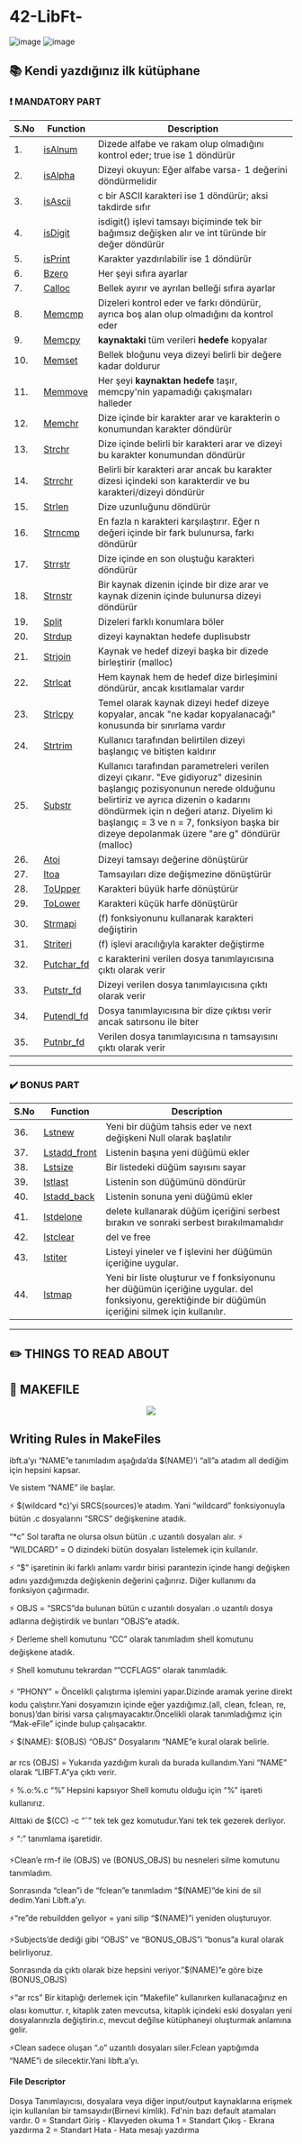 # 42-LibFt- 
![image](https://user-images.githubusercontent.com/101434516/202919222-26f908d7-3904-484b-86d0-8746399c4f41.png)
![image](https://user-images.githubusercontent.com/88405217/192702080-69faa195-e289-4b99-90c7-c02f712c02f3.png)
## :books: Kendi yazdığınız ilk kütüphane

### :exclamation: MANDATORY PART 
| S.No | **Function** | **Description** | 
|------|----------|-------------|
| 1.| [isAlnum](libft/ft_isalnum.c) | Dizede alfabe ve rakam olup olmadığını kontrol eder; true ise 1 döndürür|
| 2.| [isAlpha](libft/ft_isalpha.c) | Dizeyi okuyun: Eğer alfabe varsa- 1 değerini döndürmelidir |
| 3.| [isAscii](libft/ft_isascii.c) | c bir ASCII karakteri ise 1 döndürür; aksi takdirde sıfır |
| 4.| [isDigit](libft/ft_isdigit.c)| isdigit() işlevi tamsayı biçiminde tek bir bağımsız değişken alır ve int türünde bir değer döndürür|
| 5.| [isPrint](libft/ft_isprint.c)| Karakter yazdırılabilir ise 1 döndürür| 
| 6.| [Bzero](libft/ft_bzero.c)| Her şeyi sıfıra ayarlar |
| 7.| [Calloc](libft/ft_calloc.c)| Bellek ayırır ve ayrılan belleği sıfıra ayarlar|
| 8.| [Memcmp](libft/ft_cmemcmp.c)| Dizeleri kontrol eder ve farkı döndürür, ayrıca boş alan olup olmadığını da kontrol eder|
| 9.| [Memcpy](libft/ft_memcpy.c)| **kaynaktaki** tüm verileri **hedefe** kopyalar | 
|10.| [Memset](libft/ft_memset.c)| Bellek bloğunu veya dizeyi belirli bir değere kadar doldurur |
|11.| [Memmove](libft/ft_memmove.c) | Her şeyi **kaynaktan** **hedefe** taşır, memcpy'nin yapamadığı çakışmaları halleder |
|12.| [Memchr](libft/ft_memchr.c) | Dize içinde bir karakter arar ve karakterin o konumundan karakter döndürür|
|13.| [Strchr](libft/ft_strchr.c) | Dize içinde belirli bir karakteri arar ve dizeyi bu karakter konumundan döndürür | 
|14.| [Strrchr](libft/ft_strrchr.c) | Belirli bir karakteri arar ancak bu karakter dizesi içindeki son karakterdir ve bu karakteri/dizeyi döndürür|
|15.| [Strlen](libft/ft_strlen.c) | Dize uzunluğunu döndürür | 
|16.| [Strncmp](libft/ft_strncmp.c)| En fazla n karakteri karşılaştırır. Eğer n değeri içinde bir fark bulunursa, farkı döndürür|
|17.| [Strrstr](libft/ft_strrstr.c)| Dize içinde en son oluştuğu karakteri döndürür |
|18.| [Strnstr](libft/ft_strnstr.c)| Bir kaynak dizenin içinde bir dize arar ve kaynak dizenin içinde bulunursa dizeyi döndürür|
|19.| [Split](libft/ft_split.c) | Dizeleri farklı konumlara böler| 
|20.| [Strdup](libft/ft_strdup.c) | dizeyi kaynaktan hedefe duplisubstr
|21.| [Strjoin](libft/ft_strjoin.c) | Kaynak ve hedef dizeyi başka bir dizede birleştirir (malloc) |
|22.| [Strlcat](libft/ft_strlcat.c) | Hem kaynak hem de hedef dize birleşimini döndürür, ancak kısıtlamalar vardır | 
|23.| [Strlcpy](libft/ft_strlcpy.c)| Temel olarak kaynak dizeyi hedef dizeye kopyalar, ancak "ne kadar kopyalanacağı" konusunda bir sınırlama vardır |
|24.| [Strtrim](libft/ft_strtrim.c) | Kullanıcı tarafından belirtilen dizeyi başlangıç ve bitişten kaldırır| 
|25.| [Substr](libft/ft_substr.c) | Kullanıcı tarafından parametreleri verilen dizeyi çıkarır. "Eve gidiyoruz" dizesinin başlangıç pozisyonunun nerede olduğunu belirtiriz ve ayrıca dizenin o kadarını döndürmek için n değeri atarız. Diyelim ki başlangıç = 3 ve n = 7, fonksiyon başka bir dizeye depolanmak üzere "are g" döndürür (malloc) |
|26.| [Atoi](libft/ft_atoi.c)| Dizeyi tamsayı değerine dönüştürür |
|27.| [Itoa](libft/ft_itoa.c)| Tamsayıları dize değişmezine dönüştürür |
|28.| [ToUpper](libft/ft_toupper.c)| Karakteri büyük harfe dönüştürür|
|29.| [ToLower](libft/ft_tolower.c)| Karakteri küçük harfe dönüştürür|
|30.| [Strmapi](libft/ft_strmapi.c)| (f) fonksiyonunu kullanarak karakteri değiştirin|
|31.| [Striteri](libft/ft_striteri.c)| (f) işlevi aracılığıyla karakter değiştirme|
|32.| [Putchar_fd](libft/ft_putchar_fd.c)| c karakterini verilen dosya tanımlayıcısına çıktı olarak verir| 
|33.| [Putstr_fd](libft/ft_putstr_fd.c)| Dizeyi verilen dosya tanımlayıcısına çıktı olarak verir |
|34.| [Putendl_fd](libft/ft_putendl_fd.c)| Dosya tanımlayıcısına bir dize çıktısı verir ancak satırsonu ile biter|
|35.| [Putnbr_fd](libft/ft_putnbr_fd.c)| Verilen dosya tanımlayıcısına n tamsayısını çıktı olarak verir


---
### ✔️ BONUS PART 
| S.No | **Function** | **Description** | 
|------|----------|-------------|
|36. | [Lstnew](libft/ft_lstnew.c)| Yeni bir düğüm tahsis eder ve next değişkeni Null olarak başlatılır| 
|37.| [Lstadd_front](libft/ft_lstadd_front.c)| Listenin başına yeni düğümü ekler | 
|38.| [Lstsize](libft/ft_lstsize.c)| Bir listedeki düğüm sayısını sayar |
|39.| [lstlast](libft/ft_lstlast.c)| Listenin son düğümünü döndürür| 
|40.| [lstadd_back](libft/ft_lstadd_back.c)| Listenin sonuna yeni düğümü ekler |
|41.| [lstdelone](libft/ft_lstdelone.c)| delete kullanarak düğüm içeriğini serbest bırakın ve sonraki serbest bırakılmamalıdır|
|42.| [lstclear](libft/ft_lstclear.c)| del ve free| kullanarak verilen düğümü ve bu düğümün her ardılını siler ve serbest bırakır
|43.| [lstiter](libft/ft_lstiter.c)| Listeyi yineler ve f işlevini her düğümün içeriğine uygular. 
|44.| [lstmap](libft/ft_lstmap.c)| Yeni bir liste oluşturur ve f fonksiyonunu her düğümün içeriğine uygular. del fonksiyonu, gerektiğinde bir düğümün içeriğini silmek için kullanılır.|
--- 
## ✏️ THINGS TO READ ABOUT 

## 📄 MAKEFILE

<p align="center">
<img src= "https://user-images.githubusercontent.com/88405217/184244154-60f36c2b-ecb4-4c91-8044-2444367b03a8.jpg">
</p>

## Writing Rules in MakeFiles

ibft.a’yı “NAME”e tanımladım aşağıda’da $(NAME)’i “all”a atadım all dediğim için hepsini kapsar.

Ve sistem “NAME” ile başlar.

⚡ $(wildcard *c)’yi SRCS(sources)’e atadım. Yani “wildcard” fonksiyonuyla bütün .c dosyalarını “SRCS” değişkenine atadık.

 “*c” Sol tarafta ne olursa olsun bütün .c uzantılı dosyaları alır.
⚡ “WILDCARD” = O dizindeki bütün dosyaları listelemek için kullanılır.

⚡ “$” işaretinin iki farklı anlamı vardır birisi parantezin içinde hangi değişken adını yazdığımızda değişkenin değerini çağırırız. Diğer kullanımı da fonksiyon çağırmadır.

⚡ OBJS = “SRCS”da bulunan bütün c uzantılı dosyaları .o uzantılı dosya adlarına değiştirdik ve bunları “OBJS”e atadık.

⚡ Derleme shell komutunu “CC” olarak tanımladım shell komutunu değişkene atadık.

⚡ Shell komutunu tekrardan “”CCFLAGS” olarak tanımladık.

⚡ “PHONY” = Öncelikli çalıştırma işlemini yapar.Dizinde aramak yerine direkt kodu çalıştırır.Yani dosyamızın içinde eğer yazdığımız.(all, clean, fclean, re, bonus)’dan birisi varsa çalışmayacaktır.Öncelikli olarak tanımladığımız için “Mak-eFile” içinde bulup çalışacaktır.

⚡ $(NAME): $(OBJS) “OBJS” Dosyalarını “NAME”e kural olarak belirle.

ar rcs 
(OBJS) = Yukarıda yazdığım kuralı da burada kullandım.Yani “NAME” olarak “LIBFT.A”ya çıktı verir.

⚡ %.o:%.c “%” Hepsini kapsıyor Shell komutu olduğu için “%” işareti kullanırız.

Alttaki de $(CC) -c “ˆ” tek tek gez komutudur.Yani tek tek gezerek derliyor.

⚡ “:” tanımlama işaretidir.

⚡Clean’e rm-f ile (OBJS) ve (BONUS_OBJS) bu nesneleri silme komutunu tanımladım.

Sonrasında “clean”i de “fclean”e tanımladım “$(NAME)”de kini de sil dedim.Yani Libft.a’yı.

⚡“re”de rebuildden geliyor = yani silip “$(NAME)”i yeniden oluşturuyor.

⚡Subjects’de dediği gibi “OBJS” ve “BONUS_OBJS”i “bonus”a kural olarak belirliyoruz.

Sonrasında da çıktı olarak bize hepsini veriyor.”$(NAME)”e göre bize 
(BONUS_OBJS)

⚡“ar rcs” Bir kitaplığı derlemek için “Makefile” kullanırken kullanacağınız en olası komuttur. r, kitaplık zaten mevcutsa, kitaplık içindeki eski dosyaları yeni dosyalarınızla değiştirin.c, mevcut değilse kütüphaneyi oluşturmak anlamına gelir.

⚡Clean sadece oluşan “.o” uzantılı dosyaları siler.Fclean yaptığımda “NAME”i de silecektir.Yani libft.a’yı.


#### File Descriptor
Dosya Tanımlayıcısı, dosyalara veya diğer input/output kaynaklarına erişmek için kullanılan bir tamsayıdır(Birnevi kimlik). Fd'nin bazı default atamaları vardır.
0 = Standart Giriş - Klavyeden okuma
1 = Standart Çıkış - Ekrana yazdırma
2 = Standart Hata - Hata mesajı yazdırma



